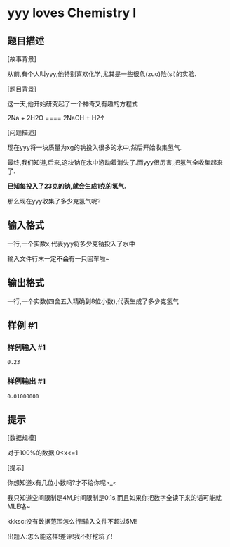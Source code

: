 # yyy loves Chemistry I

## 题目描述

[故事背景]

从前,有个人叫yyy,他特别喜欢化学,尤其是一些很危(zuo)险(si)的实验.

[题目背景]

这一天,他开始研究起了一个神奇又有趣的方程式

2Na + 2H2O ==== 2NaOH + H2↑

[问题描述]

现在yyy将一块质量为xg的钠投入很多的水中,然后开始收集氢气.

最终,我们知道,后来,这块钠在水中游动着消失了.而yyy很厉害,把氢气全收集起来了.

**已知每投入了23克的钠,就会生成1克的氢气.**

那么现在yyy收集了多少克氢气呢?


## 输入格式

一行,一个实数x,代表yyy将多少克钠投入了水中

输入文件行末一定**不会**有一只回车啦~


## 输出格式

一行,一个实数(四舍五入精确到8位小数),代表生成了多少克氢气


## 样例 #1

### 样例输入 #1
```
0.23
```

### 样例输出 #1

```
0.01000000
```

## 提示

[数据规模]

对于100%的数据,0<x<=1

[提示]

你想知道x有几位小数吗?才不给你呢>\_<

我只知道空间限制是4M,时间限制是0.1s,而且如果你把数字全读下来的话可能就MLE咯~

kkksc:没有数据范围怎么行!输入文件不超过5M!

出题人:怎么能这样!差评!我不好挖坑了!

